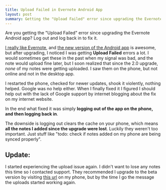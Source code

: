 ```yaml
---
title: Upload Failed in Evernote Android App
layout: post
summary: Getting the "Upload Failed" error since upgrading the Evernote Android app? Log out and log back in to fix it.
---
```


<aside>
  Are you getting the "Upload Failed" error since upgrading
  the Evernote Android app? Log out and log back in to fix it.
</aside>

[I really like Evernote](/blog/gtd-with-evernote.html), and
[the new version of the Android app](http://blog.evernote.com/2010/11/08/evernote-for-android-takes-a-huge-leap-forward-with-version-2-0/)
is awesome, but after upgrading, I noticed I was getting **Upload Failed**
errors a lot. I would sometimes get these in the past when my signal was bad,
and the note would upload fine later, but I soon realized that since the 2.0
upgrade, *none* of my notes were getting uploaded. I saw them on the phone,
but not online and not in the desktop app.

I restarted the phone, checked for newer updates, shook it violently, nothing
helped. Google was no help either. When I finally fixed it I figured I should
help out with the lack of Google support by internet blogging about the fix on
my internet website.

In the end what fixed it was simply
**logging out of the app on the phone, and then logging back in**.

The downside is logging out clears the cache on your phone, which means
**all the notes I added since the upgrade were lost**. Luckily they weren't
too important. Just stuff like "todo: check if notes added on my phone are
being synced properly".

## Update:

I started experiencing the upload issue again. I didn't want to lose any notes
this time so I contacted support. They recommended I upgrade to the beta
version by visiting [this url](http://s.evernote.com/androidbeta) on my phone,
but by the time I go the message the uploads started working again.